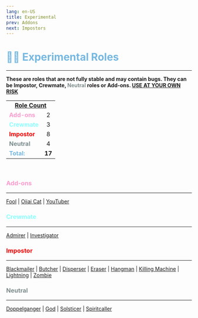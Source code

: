 ```yaml
---
lang: en-US
title: Experimental
prev: Addons
next: Impostors
---
```


# <font color=#76b8e0>👨‍🔬 <b>Experimental Roles</b></font>
---
<b>These are roles that are not fully stable and may contain bugs. They can be Impostor, Crewmate, <font color=#7f8c8d>Neutral</font> roles or Add-ons. <u>USE AT YOUR OWN RISK</u></b>

<table>
<tr>
<td colspan="2" align="center"><b><u>Role Count</u></b></td>
</tr>

<tr>
<td><font color=#ff9ace><b>Add-ons</b></font></td>
<td align="center">2</td>
</tr>

<tr>
<td><font color=#8cffff><b>Crewmate</b></font> </td>
<td align="center">3</td>
</tr>

<tr>
<td><font color=red><b>Impostor</b></font></td>
<td align="center">8</td>
</tr>

<tr>
<td><font color=#7c8c8d><b>Neutral</b></font></td>
<td align="center">4</td>
</tr>

<tr>
<td><font color=#76b8e0><b>Total:</b></font></td>
<td align="center"><b>17</b></td>
</tr>

</table>
<br>

### <font color=#ff9ace><b>Add-ons</b></font>
---
[Fool](/options/Experimental/Addon/Fool.html) | [Oiiai Cat](/options/Experimental/Addon/OiiaiCat.html) | [YouTuber](/options/Experimental/Addon/YouTuber.html)
<br>

### <font color=#8cffff><b>Crewmate</b></font>
---
[Admirer](/options/Experimental/Crewmate/Admirer.html) | [Investigator](/options/Experimental/Crewmate/Investigator.html)
<br>

### <font color=red><b>Impostor</b></font>
---
[Blackmailer](/options/Experimental/Impostor/Blackmailer.html) | [Butcher](/options/Experimental/Impostor/Butcher.html) | [Disperser](/options/Experimental/Impostor/Disperser.html) | [Eraser](/options/Experimental/Impostor/Eraser.html) | [Hangman](/options/Experimental/Impostor/Hangman.html) | [Killing Machine](/options/Experimental/Impostor/KillingMachine.html) | [Lightning](/options/Experimental/Impostor/Lightning.html) | [Zombie](/options/Experimental/Impostor/Zombie.html)
<br>

### <font color=#7f8c8d><b>Neutral</b></font>
---
[Doppelganger](/options/Experimental/Neutral/Doppelganger.html) | [God](/options/Experimental/Neutral/God.html) | [Solsticer](/options/Experimental/Neutral/Solsticer.html) | [Spiritcaller](/options/Experimental/Neutral/Spiritcaller.html)
<br>